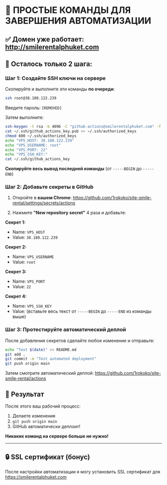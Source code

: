 # 🚀 ПРОСТЫЕ КОМАНДЫ ДЛЯ ЗАВЕРШЕНИЯ АВТОМАТИЗАЦИИ

## ✅ Домен уже работает: http://smilerentalphuket.com

## 🔧 Осталось только 2 шага:

### Шаг 1: Создайте SSH ключи на сервере

Скопируйте и выполните эти команды **по очереди**:

```bash
ssh root@38.180.122.239
```
Введите пароль: `[REMOVED]`

Затем выполните:
```bash
ssh-keygen -t rsa -b 4096 -C "github-actions@smilerentalphuket.com" -f ~/.ssh/github_actions_key -N ""
cat ~/.ssh/github_actions_key.pub >> ~/.ssh/authorized_keys
chmod 600 ~/.ssh/authorized_keys
echo "VPS_HOST: 38.180.122.239"
echo "VPS_USERNAME: root"
echo "VPS_PORT: 22"
echo "VPS_SSH_KEY:"
cat ~/.ssh/github_actions_key
```

**Скопируйте весь вывод последней команды** (от `-----BEGIN` до `-----END`)

### Шаг 2: Добавьте секреты в GitHub

1. Откройте в **вашем Chrome**: https://github.com/1rokoko/site-smile-rental/settings/secrets/actions

2. Нажмите **"New repository secret"** 4 раза и добавьте:

**Секрет 1:**
- Name: `VPS_HOST`
- Value: `38.180.122.239`

**Секрет 2:**
- Name: `VPS_USERNAME`  
- Value: `root`

**Секрет 3:**
- Name: `VPS_PORT`
- Value: `22`

**Секрет 4:**
- Name: `VPS_SSH_KEY`
- Value: (вставьте весь текст от `-----BEGIN` до `-----END` из команды выше)

### Шаг 3: Протестируйте автоматический деплой

После добавления секретов сделайте любое изменение и отправьте:

```bash
echo "Test $(date)" >> README.md
git add .
git commit -m "Test automated deployment"
git push origin main
```

Затем смотрите автоматический деплой: https://github.com/1rokoko/site-smile-rental/actions

## 🎉 Результат

После этого ваш рабочий процесс:
1. Делаете изменения
2. `git push origin main`
3. GitHub автоматически деплоит!

**Никаких команд на сервере больше не нужно!**

---

## 🔒 SSL сертификат (бонус)

После настройки автоматизации я могу установить SSL сертификат для https://smilerentalphuket.com
